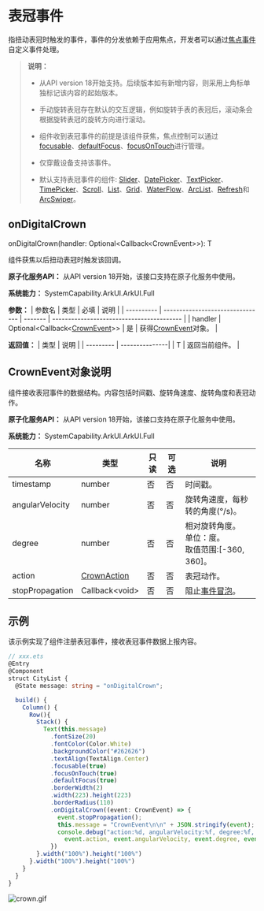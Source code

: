 # 表冠事件
<!--Kit: ArkUI-->
<!--Subsystem: ArkUI-->
<!--Owner: @jiangtao92-->
<!--Designer: @piggyguy-->
<!--Tester: @songyanhong-->
<!--Adviser: @HelloCrease-->
   指扭动表冠时触发的事件，事件的分发依赖于应用焦点，开发者可以通过[焦点事件](ts-universal-attributes-focus.md)自定义事件处理。

>  **说明：**
>
>  - 从API version 18开始支持。后续版本如有新增内容，则采用上角标单独标记该内容的起始版本。
>
>  - 手动旋转表冠存在默认的交互逻辑，例如旋转手表的表冠后，滚动条会根据旋转表冠的旋转方向进行滚动。
>
>  - 组件收到表冠事件的前提是该组件获焦，焦点控制可以通过[focusable](ts-universal-attributes-focus.md#focusable)、[defaultFocus](ts-universal-attributes-focus.md#defaultfocus9)、[focusOnTouch](ts-universal-attributes-focus.md#focusontouch9)进行管理。
>
>  - 仅穿戴设备支持该事件。
>
>  - 默认支持表冠事件的组件: [Slider](ts-basic-components-slider.md)、[DatePicker](ts-basic-components-datepicker.md)、[TextPicker](ts-basic-components-textpicker.md)、 [TimePicker](ts-basic-components-timepicker.md)、[Scroll](ts-container-scroll.md)、[List](ts-container-list.md)、[Grid](ts-container-grid.md)、[WaterFlow](ts-container-waterflow.md)、[ArcList](ts-container-arclist.md)、[Refresh](ts-container-refresh.md)和[ArcSwiper](ts-container-arcswiper.md)。

## onDigitalCrown

onDigitalCrown(handler: Optional&lt;Callback&lt;CrownEvent&gt;&gt;): T

组件获焦以后扭动表冠时触发该回调。

**原子化服务API：** 从API version 18开始，该接口支持在原子化服务中使用。

**系统能力：** SystemCapability.ArkUI.ArkUI.Full


**参数：** 
| 参数名      | 类型                             | 必填     | 说明                                      |
| ---------- | -------------------------------- | ------- | ----------------------------------------- |
| handler      | Optional&lt;Callback&lt;[CrownEvent](#crownevent对象说明)&gt;&gt; | 是       | 获得[CrownEvent](#crownevent对象说明)对象。   |


**返回值：**
| 类型      | 说明           |
| --------- | ---------------|
| T         | 返回当前组件。   |

## CrownEvent对象说明

组件接收表冠事件的数据结构。内容包括时间戳、旋转角速度、旋转角度和表冠动作。

**原子化服务API：** 从API version 18开始，该接口支持在原子化服务中使用。

**系统能力：** SystemCapability.ArkUI.ArkUI.Full

| 名称                   | 类型       | 只读    |  可选   |  说明                                                       |
| --------------------- | ------------- | ---------- |------------ |-------------------------------------- |
| timestamp	        | number	 |  否     | 否    |时间戳。                                  |
| angularVelocity	| number	 |  否     | 否    |旋转角速度，每秒转的角度(°/s)。                   |
| degree	        | number 	 |  否     | 否    |相对旋转角度。<br>单位：度。<br>取值范围:[-360, 360]。     |
| action	        | [CrownAction](ts-appendix-enums.md#crownaction18)   |  否     | 否    |表冠动作。  |
| stopPropagation	| Callback\<void>    |  否      | 否    |阻止[事件冒泡](../../../ui/arkts-interaction-basic-principles.md#事件冒泡)。                         |

## 示例
该示例实现了组件注册表冠事件，接收表冠事件数据上报内容。
```ts
// xxx.ets
@Entry
@Component
struct CityList {
  @State message: string = "onDigitalCrown";

  build() {
    Column() {
      Row(){
        Stack() {
          Text(this.message)
            .fontSize(20)
            .fontColor(Color.White)
            .backgroundColor("#262626")
            .textAlign(TextAlign.Center)
            .focusable(true)
            .focusOnTouch(true)
            .defaultFocus(true)
            .borderWidth(2)
            .width(223).height(223)
            .borderRadius(110)
            .onDigitalCrown((event: CrownEvent) => {
              event.stopPropagation();
              this.message = "CrownEvent\n\n" + JSON.stringify(event);
              console.debug("action:%d, angularVelocity:%f, degree:%f, timestamp:%f",
                event.action, event.angularVelocity, event.degree, event.timestamp);
            })
        }.width("100%").height("100%")
      }.width("100%").height("100%")
    }
  }
}
```

![crown.gif](figures/crown.gif)
